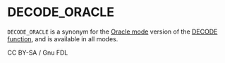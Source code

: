 # DECODE\_ORACLE

`DECODE_ORACLE` is a synonym for the [Oracle mode](broken-reference) version of the [DECODE function](../secondary-functions/encryption-hashing-and-compression-functions/decode.md), and is available in all modes.

CC BY-SA / Gnu FDL
